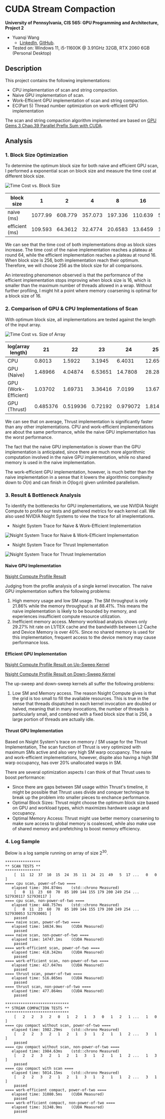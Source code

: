 CUDA Stream Compaction
======================

**University of Pennsylvania, CIS 565: GPU Programming and Architecture, Project 2**

* Yuanqi Wang
  * [LinkedIn](https://www.linkedin.com/in/yuanqi-wang-414b26106/), [GitHub](https://github.com/plasmas).
* Tested on: Windows 11, i5-11600K @ 3.91GHz 32GB, RTX 2060 6GB (Personal Desktop)

## Description

This project contains the following implementations:

* CPU implementation of scan and string compaction.
* Naive GPU implementation of scan.
* Work-Efficient GPU implementation of scan and string compaction.
* EC(Part 5) Thread number optimization on work-efficient GPU implementation

The scan and string compaction algorithm implemented are based on [GPU Gems 3 Chap.39 Parallel Prefix Sum with CUDA](https://developer.nvidia.com/gpugems/gpugems3/part-vi-gpu-computing/chapter-39-parallel-prefix-sum-scan-cuda).

## Analysis

### 1. Block Size Optimization

To determine the optimum block size for both naive and efficient GPU scan, I performed a exponential scan on block size and measure the time cost at different block size.

![Time Cost vs. Block Size](./img/time_vs_block_size.svg)

| block size     | 1       | 2       | 4       | 8       | 16      | 32     | 64      | 128     | 256     | 512     | 1024    |
| -------------- | ------- | ------- | ------- | ------- | ------- | ------ | ------- | ------- | ------- | ------- | ------- |
| naive (ms)     | 1077.99 | 608.779 | 357.073 | 197.336 | 110.639 | 58.122 | 30.6088 | 27.9214 | 27.9087 | 28.1457 | 29.4622 |
| efficient (ms) | 109.593 | 64.3612 | 32.4774 | 20.6583 | 13.6459 | 13.546 | 13.7829 | 13.4237 | 13.3781 | 13.716  | 13.6309 |

We can see that the time cost of both implementations drop as block sizes increase. The time cost of the naive implementation reaches a plateau at round 64, while the efficient implementation reaches a plateau at round 16. When block size is 256, both implementation reach their optimum. Therefore, we will choose 256 as the block size for all comparisons.

An interesting phenomenon observed is that the performance of the efficient implementation stops improving when block size is 16, which is smaller than the maximum number of threads allowed in a wrap. Without further profiling, I might hit a point where memory coarsening is optimal for a block size of 16.

### 2. Comparison of GPU & CPU Implementations of Scan

With optimum block size, all implementations are tested against the length of the input array.

![Time Cost vs. Size of Array](img/time_vs_size.svg)

| log(array length)    | 21       | 22       | 23      | 24       | 25      | 26      | 27      | 28      | 29      | 30      |
| -------------------- | -------- | -------- | ------- | -------- | ------- | ------- | ------- | ------- | ------- | ------- |
| CPU                  | 0.8013   | 1.5922   | 3.1945  | 6.4031   | 12.6507 | 25.3825 | 51.2388 | 98.7369 | 234.998 | 394.874 |
| GPU (Naive)          | 1.48966  | 4.04874  | 6.53651 | 14.7808  | 28.2829 | 56.4302 | 121.065 | 250.27  | 526.096 | 14634.9 |
| GPU (Work-Efficient) | 1.03702  | 1.69731  | 3.36416 | 7.0199   | 13.6784 | 27.2429 | 52.4784 | 104.398 | 209.717 | 418.342 |
| GPU (Thrust)         | 0.485376 | 0.519936 | 0.72192 | 0.979072 | 1.81453 | 2.75165 | 4.78301 | 9.24336 | 16.9555 | 516.865 |

We can see that on average, Thrust implementation is significantly faster than any other implementations. CPU and work-efficient implementations are about the same performance, while the naive GPU implementation has the worst performance.

The fact that the naive GPU implementation is slower than the GPU implementation is anticipated, since there are much more algorithmic computation involved in the naive GPU implementation, while no shared memory is used in the naive implementation.

The work-efficient GPU implementation, however, is much better than the naive implementation in a sense that it lowers the algorithmic complexity down to $O(n)$ and can finish in $O(\log n)$ given unlimited parallelism.

### 3. Result & Bottleneck Analysis

To identify the bottlenecks for GPU implementations, we use NVIDIA Nsight Compute to profile our tests and gathered metrics for each kernel call. We also used NVIDIA Nsight Systems to view the trace for all imeplemtations.

* Nsight System Trace for Naive & Work-Efficient Implementation

![Nsight System Trace for Naive & Work-Efficient Implementation](./img/naive_efficient.png)

* Nsight System Trace for Thrust Implementation

![Nsight System Trace for Thrust Implementation](./img/thrust.png)

#### Naive GPU Implementation

[Nsight Compute Profile Result](./img/naive.png)

Judging from the profile analysis of a single kernel invocation. The naive GPU implementation suffers the following problems:
1. High memory usage and low SM usage. The SM throughput is only 21.86% while the memory throughput is at 88.41%. This means the naive implementation is likely to be bounded by memory, and experiences insufficient compute resource utilization.
2. Inefficient memory access. Memory workload analysis shows only 29.27% hit rate on L1/TEX cache and the bandwidth between L2 Cache and Device Memory is over 40%. Since no shared memory is used for this implementation, frequent access to the device memory may cause performance loss.

#### Efficient GPU Implementation

[Nsight Compute Profile Result on Up-Sweep Kernel](./img/efficient-upsweep.png)

[Nsight Compute Profile Result on Down-Sweep Kernel](./img/efficient-upsweep.png)

The up-sweep and down-sweep kernels all suffer the following problems:
1. Low SM and Memory access. The reason Nsight Compute gives is that the grid is too small to fill the available resources. This is true in the sense that threads dispatched in each kernel invocation are doubled or halved, meaning that in many invocations, the number of threads is particularly small, and combined with a fixed block size that is 256, a large portion of threads are actually idle.

#### Thrust GPU Implementation

Based on Nsight System's trace on memory / SM usage for the Thrust Implementation, The scan function of Thrust is very optimized with maximum SMs active and also very high SM warp occupancy. The naive and work-efficient implementations, however, dispite also having a high SM warp occupancy, has over 20% unallocated warps in SM.

There are several optimization aspects I can think of that Thrust uses to boost performance:

* Since there are gaps between SM usage within Thrust's timeline, it might be possible that Thrust uses divide and conquer technique to break up the problem into smaller pieces to enchance performance.
* Optimal Block Sizes: Thrust might choose the optimum block size based on GPU and workload types, which maximizes hardware usage and occupancy.
* Optimal Memory Access: Thrust might use better memory coarsening to make sure access to global memory is coalesced, while also make use of shared memory and prefetching to boost memory efficiency.


### 4. Log Sample

Below is a log sample running on array of size $2^{30}$.

```
****************
** SCAN TESTS **
****************
    [  11  12  37  10  15  24  35  11  24  21  49   5  17 ...   0   0 ]
==== cpu scan, power-of-two ====
   elapsed time: 394.874ms    (std::chrono Measured)
    [   0  11  23  60  70  85 109 144 155 179 200 249 254 ... 527930117 527930117 ]
==== cpu scan, non-power-of-two ====
   elapsed time: 448.757ms    (std::chrono Measured)
    [   0  11  23  60  70  85 109 144 155 179 200 249 254 ... 527930053 527930081 ]
    passed
==== naive scan, power-of-two ====
   elapsed time: 14634.9ms    (CUDA Measured)
    passed
==== naive scan, non-power-of-two ====
   elapsed time: 14747.1ms    (CUDA Measured)
    passed
==== work-efficient scan, power-of-two ====
   elapsed time: 418.342ms    (CUDA Measured)
    passed
==== work-efficient scan, non-power-of-two ====
   elapsed time: 417.047ms    (CUDA Measured)
    passed
==== thrust scan, power-of-two ====
   elapsed time: 516.865ms    (CUDA Measured)
    passed
==== thrust scan, non-power-of-two ====
   elapsed time: 477.864ms    (CUDA Measured)
    passed

*****************************
** STREAM COMPACTION TESTS **
*****************************
    [   2   2   3   2   0   1   2   1   3   0   1   2   1 ...   1   0 ]
==== cpu compact without scan, power-of-two ====
   elapsed time: 1982.29ms    (std::chrono Measured)
    [   2   2   3   2   1   2   1   3   1   2   1   1   2 ...   3   1 ]
    passed
==== cpu compact without scan, non-power-of-two ====
   elapsed time: 1984.63ms    (std::chrono Measured)
    [   2   2   3   2   1   2   1   3   1   2   1   1   2 ...   1   3 ]
    passed
==== cpu compact with scan ====
   elapsed time: 5014.15ms    (std::chrono Measured)
    [   2   2   3   2   1   2   1   3   1   2   1   1   2 ...   3   1 ]
    passed
==== work-efficient compact, power-of-two ====
   elapsed time: 31080.5ms    (CUDA Measured)
    passed
==== work-efficient compact, non-power-of-two ====
   elapsed time: 31348.9ms    (CUDA Measured)
    passed
```
